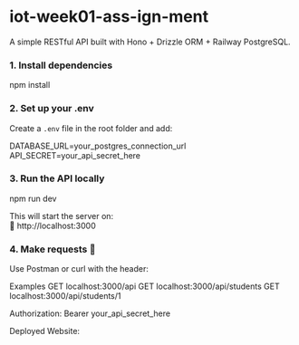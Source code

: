 # iot-week01-ass-ign-ment

A simple RESTful API built with Hono + Drizzle ORM + Railway PostgreSQL.

### 1. Install dependencies

npm install

### 2. Set up your .env

Create a `.env` file in the root folder and add:

DATABASE_URL=your_postgres_connection_url  
API_SECRET=your_api_secret_here

### 3. Run the API locally

npm run dev

This will start the server on:  
📍 http://localhost:3000

### 4. Make requests 🧪

Use Postman or curl with the header:

Examples
GET localhost:3000/api
GET localhost:3000/api/students
GET localhost:3000/api/students/1

Authorization: Bearer your_api_secret_here

Deployed Website:
